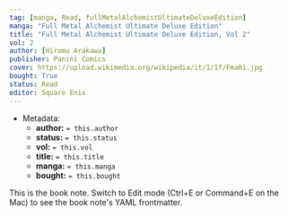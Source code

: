 ```yaml
---
tag: [manga, Read, fullMetalAlchemistUltimateDeluxeEdition]
manga: "Full Metal Alchemist Ultimate Deluxe Edition"
title: "Full Metal Alchemist Ultimate Deluxe Edition, Vol 2"
vol: 2
author: [Hiromu Arakawa]
publisher: Panini Comics
cover: https://upload.wikimedia.org/wikipedia/it/1/1f/Fma01.jpg
bought: True
status: Read
editor: Square Enix
---
```


- Metadata:
    - **author:** `= this.author`
    - **status:** `= this.status`
    - **vol:** `= this.vol`
    - **title:** `= this.title`
    - **manga:** `= this.manga`
    - **bought:** `= this.bought`

This is the book note. Switch to Edit mode (Ctrl+E or Command+E on the Mac) to see the book note's YAML frontmatter.